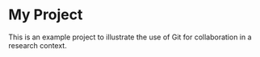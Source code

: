 # My Project

This is an example project to illustrate the use of Git for
collaboration in a research context.
